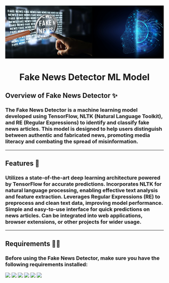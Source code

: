 <p align="center">
   <img src="ml.png">
    <h1  align="center"> Fake News Detector ML Model </h1>
</p>


## Overview of Fake News Detector ✨
### The Fake News Detector is a machine learning model developed using TensorFlow, NLTK (Natural Language Toolkit), and RE (Regular Expressions) to identify and classify fake news articles. This model is designed to help users distinguish between authentic and fabricated news, promoting media literacy and combating the spread of misinformation.

<hr>

<h2> Features 🚀 </h2>
<h3> Utilizes a state-of-the-art deep learning architecture powered by TensorFlow for accurate predictions.
Incorporates NLTK for natural language processing, enabling effective text analysis and feature extraction.
Leverages Regular Expressions (RE) to preprocess and clean text data, improving model performance.
Simple and easy-to-use interface for quick predictions on news articles.
Can be integrated into web applications, browser extensions, or other projects for wider usage.</h3>
<hr>

<h2> Requirements 👨‍💻 </h2>
<h3> Before using the Fake News Detector, make sure you have the following requirements installed:</h3>
<div align="left">
<img src="https://hackernoon.com/images/VyvcKdbWHbTaN3QzRCQQS7pXASq1-303c31j4.jpeg" width="100px">
<img src="https://miro.medium.com/v2/resize:fit:500/1*37N7BHNaEsXPaerNQ8wBdA.png" width="80px">
<img src="https://static.javatpoint.com/tutorial/ai/images/natural-language-toolkit2.png" width="80px">
<img src="https://upload.wikimedia.org/wikipedia/commons/thumb/3/31/NumPy_logo_2020.svg/1200px-NumPy_logo_2020.svg.png" width="100px">
<img src="https://upload.wikimedia.org/wikipedia/commons/thumb/0/05/Scikit_learn_logo_small.svg/1200px-Scikit_learn_logo_small.svg.png" width="80px">
<img src="https://miro.medium.com/v2/resize:fit:481/1*n_ms1q5YoHAQXXUIfeADKQ.png" width="80px">